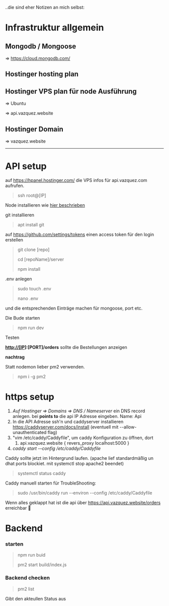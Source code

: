 ..die sind eher Notizen an mich selbst:

# Infrastruktur allgemein

## Mongodb / Mongoose

  => <https://cloud.mongodb.com/>

## Hostinger hosting plan

## Hostinger VPS plan für node Ausführung

  => Ubuntu
  
  => api.vazquez.website

## Hostinger Domain

  => vazquez.website

---

# API setup

auf <https://hpanel.hostinger.com/> die VPS infos für api.vazquez.com aufrufen.
> ssh root@[IP]

Node installieren wie [hier beschrieben](https://www.hostinger.com/tutorials/how-to-install-node-ubuntu?ppc_campaign=google_search_generic_hosting_all&bidkw=defaultkeyword&lo=9044073&gclid=Cj0KCQjwxMmhBhDJARIsANFGOSvRKEGDryO598A3ac6qcwdDu93NA05N4E38WIE7bLMB2tXdFLPKj-0aAmYVEALw_wcB)

git installieren
> apt install git

auf <https://github.com/settings/tokens> einen access token für den login erstellen

> git clone [repo]
>
> cd [repoName]/server
>
> npm install
>
.env anlegen
> sudo touch .env
>
> nano .env
>
und die entsprechenden Einträge machen für mongoose, port etc.

Die Bude starten
> npm run dev
>
Testen

**<http://[IP>]:[PORT]/orders** sollte die Bestellungen anzeigen

**nachtrag**

Statt nodemon lieber pm2 verwenden.
> npm i -g pm2
>

# https setup

1. *Auf Hostinger => Domains => DNS / Nameserver* ein DNS record anlegen. bei **points to** die api IP Adresse eingeben. Name: Api
2. In die API Adresse ssh'n und caddyserver installieren <https://caddyserver.com/docs/install> (eventuell mit --allow-unauthenticated flag)
3. "vim /etc/caddy/Caddyfile", um caddy Konfiguration zu öffnen, dort
   1. api.vazquez.website {
        revers_proxy localhost:5000
      }
4. *caddy start --config /etc/caddy/Caddyfile*

Caddy sollte jetzt im Hintergrund laufen.
(apache lief standardmäßig un dhat ports blockiet. mit systemctl stop apache2 beendet)

> systemctl status caddy

Caddy manuell starten für TroubleShooting:
> sudo /usr/bin/caddy run --environ --config /etc/caddy/Caddyfile

Wenn alles geklappt hat ist die api über <https://api.vazquez.website/orders> erreichbar 🎉
>

# Backend

### starten
>
> npm run buid
>
> pm2 start build/index.js

### Backend checken
>
> pm2 list
>
Gibt den akteullen Status aus
